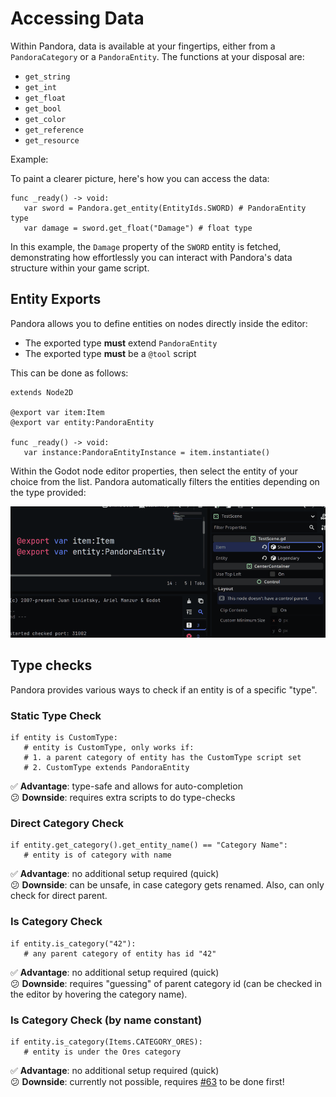 # Accessing Data

Within Pandora, data is available at your fingertips, either from a `PandoraCategory` or a `PandoraEntity`. The functions at your disposal are:

- `get_string`
- `get_int`
- `get_float`
- `get_bool`
- `get_color`
- `get_reference`
- `get_resource`

Example:

To paint a clearer picture, here's how you can access the data:

```gdscript
func _ready() -> void:
   var sword = Pandora.get_entity(EntityIds.SWORD) # PandoraEntity type
   var damage = sword.get_float("Damage") # float type
```

In this example, the `Damage` property of the `SWORD` entity is fetched, demonstrating how effortlessly you can interact with Pandora's data structure within your game script.

## Entity Exports

Pandora allows you to define entities on nodes directly inside the editor:

- The exported type **must** extend `PandoraEntity` 
- The exported type **must** be a `@tool` script

This can be done as follows:
```gdscript
extends Node2D

@export var item:Item
@export var entity:PandoraEntity

func _ready() -> void:
   var instance:PandoraEntityInstance = item.instantiate()
```
Within the Godot node editor properties, then select the entity of your choice from the list. Pandora automatically filters the entities depending on the type provided:

![custom-type-exports](../assets/custom_type_exports.gif)

## Type checks

Pandora provides various ways to check if an entity is of a specific "type".

### Static Type Check

```gdscript
if entity is CustomType:
   # entity is CustomType, only works if:
   # 1. a parent category of entity has the CustomType script set
   # 2. CustomType extends PandoraEntity
```
✅ **Advantage**: type-safe and allows for auto-completion</br>
😕 **Downside**: requires extra scripts to do type-checks

### Direct Category Check

```gdscript
if entity.get_category().get_entity_name() == "Category Name":
   # entity is of category with name
```

✅ **Advantage**: no additional setup required (quick)</br>
😕 **Downside**: can be unsafe, in case category gets renamed. Also, can only check for direct parent.

### Is Category Check

```gdscript
if entity.is_category("42"):
   # any parent category of entity has id "42"
```

✅ **Advantage**: no additional setup required (quick)</br>
😕 **Downside**: requires "guessing" of parent category id (can be checked in the editor by hovering the category name).

### Is Category Check (by name constant)

```gdscript
if entity.is_category(Items.CATEGORY_ORES):
   # entity is under the Ores category
```

✅ **Advantage**: no additional setup required (quick)</br>
😕 **Downside**: currently not possible, requires [#63](https://github.com/bitbrain/pandora/issues/63) to be done first!